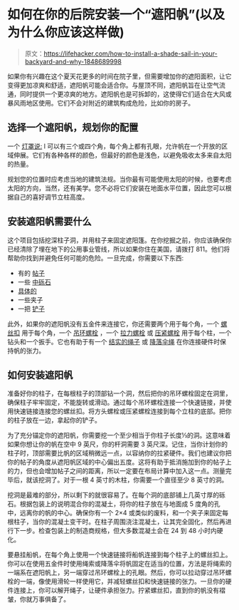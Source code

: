 # 如何在你的后院安装一个“遮阳帆”(以及为什么你应该这样做)

> 原文：<https://lifehacker.com/how-to-install-a-shade-sail-in-your-backyard-and-why-1848689998>

如果你有兴趣在这个夏天花更多的时间在院子里，但需要增加你的遮阳面积，让它变得更加凉爽和舒适，遮阳帆可能会适合你。与屋顶不同，遮阳帆旨在让空气流通，同时提供一个更凉爽的地方。遮阳帆也是可拆卸的，这使得它们适合在大风或暴风雨地区使用。它们不会对附近的建筑构成危险，比如你的房子。



## 选择一个遮阳帆，规划你的配置

一个 [灯罩说:](https://www.buildclub.com/product/bc0_424881653) l 可以有三个或四个角，每个角上都有孔眼，允许帆在一个开放的区域伸展。它们有各种各样的颜色，但最好的颜色是浅色，以避免吸收太多来自太阳的热量。

规划您的位置时应考虑当地的建筑法规。当你最有可能使用太阳的时候，也要考虑太阳的方向，当然，还有美学。您不必将它们安装在地面水平位置，因此您可以根据自己的喜好调节立柱高度。

## 安装遮阳帆需要什么

这个项目包括挖深柱子洞，并用柱子来固定遮阳篷。在你挖掘之前，你应该确保你已经清除了埋在地下的公用事业管线，所以如果你住在美国，请拨打 811。他们将帮助你找到并避免任何可能的危险。一旦完成，你需要以下东西:

*   有的 [帖子](https://www.lowes.com/pd/Severe-Weather-Common-4-in-x-4-in-x-12-ft-Actual-3-5625-in-x-3-5625-in-x-12-ft-2-Treated-Lumber/4756921?cm_mmc=shp-_-c-_-prd-_-lum-_-ggl-_-LIA_LUM_162_Treated-Lumber-And-Decking-Components-_-4756921-_-local-_-0-_-0&gclid=Cj0KCQjw5-WRBhCKARIsAAId9FmejMfReomhyBkv3M7ew-6ikwxjVMZrkL0bwr93-_veB4X1X6NHgHsaAsSREALw_wcB&gclsrc=aw.ds)
*   一些 [中砾石](https://www.homedepot.com/p/Quikrete-50-lb-All-Purpose-Gravel-115150/100318444?source=shoppingads&locale=en-US)
*   [具体的](https://www.buildclub.com/product/bc0_3132985--)
*   一些夹子
*   一把 [铲子](https://www.lowes.com/pd/Kobalt-40-in-Fiberglass-Long-handle-Digging-Shovel/1000377397?user=shopping)

此外，如果你的遮阳帆没有五金件来连接它，你还需要两个用于每个角，一个 [螺丝扣](https://www.e-rigging.com/half-inch-X-6-inch-Jaw-Jaw-Turnbuckle?utm_source=google&utm_medium=ppc&utm_campaign=Shopping_60-70&utm_term=&gclid=Cj0KCQjw5-WRBhCKARIsAAId9FnKqtpELqJKZNmAs2MtPD1W4TBuZKFwRpMMfq47NIgcgkf50Y--HRcaAhU6EALw_wcB) 用于每个角，一个 [吊环螺栓](https://www.uscargocontrol.com/products/1-4-x-6-plain-eye-bolt-welded-stainless-steel?utm_term=&utm_campaign=~USCC+Shopping+-+Rigging+Supplies+%26+Hardware+-+Eye+Bolts&utm_source=adwords&utm_medium=ppc&hsa_acc=5185776341&hsa_cam=653012152&hsa_grp=35853984674&hsa_ad=105090524100&hsa_src=g&hsa_tgt=aud-813283640823:pla-256524795993&hsa_kw=&hsa_mt=&hsa_net=adwords&hsa_ver=3&gclid=Cj0KCQjw5-WRBhCKARIsAAId9Fk_ANzld2PHK6Ki6tVeT88si4a0QHH7bsmfqBAAdj2sYJ8kWbBcBSUaAhJKEALw_wcB) ，一个 [拉力螺栓](https://www.homedepot.com/p/Everbilt-3-8-in-x-2-1-2-in-Hex-Zinc-Plated-Lag-Screw-801556/204645648?source=shoppingads&locale=en-US) 或 [压紧螺栓](https://www.lowes.com/pd/Hillman-1-2-in-x-8-in-Anchor-Bolt/4395613) 用于每个柱，一个钻头和一个扳手。它也有助于有一个 [结实的绳子](https://www.buildclub.com/product/bc0_3171-546-) 或 [降落伞绳](https://www.dickssportinggoods.com/p/field-stream-paracord-550-50-ft-19fnsu50ftprcrd55cac/19fnsu50ftprcrd55cac?sku=19529247) 在你连接硬件时保持帆的张力。

## 如何安装遮阳帆

准备好你的柱子，在每根柱子的顶部钻一个洞，然后把你的吊环螺栓固定在洞里，确保柱子牢牢固定，不能旋转或滑动。通过每个吊环螺栓连接一个快速链接，并使用快速链接连接您的螺丝扣。将方头螺栓或压紧螺栓连接到每个立柱的底部。把你的柱子放在一边，拿起你的铲子。

为了充分锚定你的遮阳帆，你需要挖一个至少相当于你柱子长度⅓的洞。这意味着如果你想让你的帆在空中 9 英尺，你的杆洞需要 3 英尺深。记住，当你计划你的柱子时，顶部需要比帆的区域稍微远一点，以容纳你的拉紧硬件。我们也建议你把你的帖子的角度从遮阳帆区域的中心偏出五度。这将有助于抵消施加到你的帖子上的力，但也会增加帖子之间的距离，所以一定要在布局计算中加入这一点。测量完毕后，就该挖洞了。对于一根 4 英寸的木柱，你需要一个直径至少 8 英寸的洞。

挖洞是最难的部分，所以剩下的就很容易了。在每个洞的底部铺上几英寸厚的砾石。根据包装上的说明混合你的混凝土，将你的柱子放在与地面成 5 度角的孔中，远离你的帆的中心。确保你有一个 2×4 或类似的废料，和一个夹子来固定每根柱子，当你的混凝土变干时。在柱子周围浇注混凝土，让其完全固化，然后再进行下一步。检查包装上的制造商规格，但大多数混凝土会在 24 到 48 小时内硬化。

要悬挂船帆，在每个角上使用一个快速链接将船帆连接到每个柱子上的螺丝扣上。你可以在使用五金件时使用绳索或降落伞将帆固定在适当的位置，方法是将绳索的一端系在遮阳帆上，另一端穿过吊环螺栓上的孔眼。然后，你可以拉动穿过吊环螺栓的一端，像使用滑轮一样使用它，并减轻螺丝扣和快速链接的张力。一旦你的硬件连接上，你可以解开绳子，让硬件承担张力。拧紧螺丝扣，直到你的帆没有褶皱，你就万事俱备了。